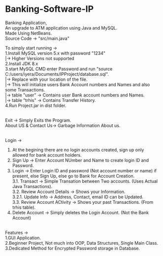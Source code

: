 # Banking-Software-IP
Banking Application,<br>
An upgrade to ATM application using Java and MySQL.<br>
Made Using NetBeans.<br>
Source Code -> "src/main.java"<br>

To simply start running -><br>
1.Install MySQL version 5.x with password "1234"<br>
  |-> Higher Versions not supported<br>
2.Install JDK 8.x<br>
3.start MySQL CMD enter Password and run "source C:/users/iyera/Documents/IPProject/database.sql".<br>
  |-> Replace with your location of the file.<br>
  |-> This will initialize users Bank Account numbers and Names and also some Transactions.<br>
  |-> table "user" -> Contains user Bank account numbers and Names.<br>
  |-> table "trhis" -> Contains Transfer History.<br>
4.Run Project.jar in dist folder.<br>

<br>
Exit -> Simply Exits the Program.<br>
About US & Contact Us-> Garbage Information About us.<br>
<br>

Login -><br>
1. At the begining there are no login accounts created, sign up only allowed for bank account holders.<br>
2. Sign Up -> Enter Account NUmber and Name to create login ID and Password.<br>
3. Login -> Enter Login ID and password (Not account number or name) if present, else Sign Up, else go to Bank for Account Creation.<br>
  3.1. Transact -> Simple Transation between Two accounts. (Uses Actual Java Transactions).<br>
  3.2. Review Account Details -> Shows your Information.<br>
    3.2.1. Update Info -> Address, Contact, email ID can be Updated.<br>
  3.3. Review Account ACtivity -> Shows your past Transactions. (From trhis table).<br>
4. Delete Account -> Simply deletes the Login Account. (Not the Bank Account)

<br>
Features -><br>
1.GUI Application.<br>
2.Beginner Project, Not much into OOP, Data Structures, Single Main Class.<br>
3.Dedicated Method for Encrypted Password storage in Database.
